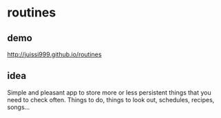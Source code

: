 # routines

## demo

http://juissi999.github.io/routines

## idea

Simple and pleasant app to store more or less persistent things that you need to
check often. Things to do, things to look out, schedules, recipes, songs...

